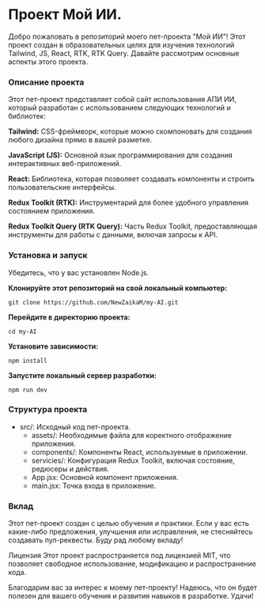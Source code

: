 # Проект Мой ИИ.

Добро пожаловать в репозиторий моего пет-проекта "Мой ИИ"! Этот проект создан в образовательных целях для изучения технологий Tailwind, JS, React, RTK, RTK Query. Давайте рассмотрим основные аспекты этого проекта.

### Описание проекта
Этот пет-проект представляет собой сайт использования АПИ ИИ, который разработан с использованием следующих технологий и библиотек:

**Tailwind:** CSS-фреймворк, которые можно скомпоновать для создания любого дизайна прямо в вашей разметке.

**JavaScript (JS):** Основной язык программирования для создания интерактивных веб-приложений.

**React:** Библиотека, которая позволяет создавать компоненты и строить пользовательские интерфейсы.

**Redux Toolkit (RTK):** Инструментарий для более удобного управления состоянием приложения.

**Redux Toolkit Query (RTK Query):** Часть Redux Toolkit, предоставляющая инструменты для работы с данными, включая запросы к API.

### Установка и запуск
Убедитесь, что у вас установлен Node.js.

**Клонируйте этот репозиторий на свой локальный компьютер:**
```
git clone https://github.com/NewZaikaM/my-AI.git
```

**Перейдите в директорию проекта:**
```
cd my-AI
```

**Установите зависимости:**
```
npm install
```

**Запустите локальный сервер разработки:**
```
npm run dev
```

### Структура проекта
- src/: Исходный код пет-проекта.
  - assets/: Необходимые файла для коректного отображение приложения.
  - components/: Компоненты React, используемые в приложении.
  - servicies/: Конфигурация Redux Toolkit, включая состояние, редюсеры и действия.
  - App.jsx: Основной компонент приложения.
  - main.jsx: Точка входа в приложение.

### Вклад
Этот пет-проект создан с целью обучения и практики. Если у вас есть какие-либо предложения, улучшения или исправления, не стесняйтесь создавать пул-реквесты. Буду рад любому вкладу!

Лицензия
Этот проект распространяется под лицензией MIT, что позволяет свободное использование, модификацию и распространение кода.

Благодарим вас за интерес к моему пет-проекту! Надеюсь, что он будет полезен для вашего обучения и развития навыков в разработке. Удачи!
